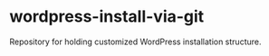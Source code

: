 wordpress-install-via-git
=========================

Repository for holding customized WordPress installation structure.